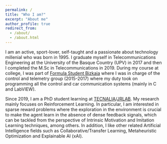 ```yaml
---
permalink: /
title: "Who I am?"
excerpt: "About me"
author_profile: true
redirect_from: 
  - /about/
  - /about.html
---
```

I am an active, sport-lover, self-taught and a passionate about technology millenial who was born in 1995. I graduate myself in Telecommunications Engineering at the University of the Basque Country (UPV) in 2017 and then I completed the M.Sc in Telecommunications in 2019. During my course at college, I was part of [Formula Student Bizkaia](https://www.fsbizkaia.com/) where I was in charge of the control and telemetry group (2015-2017) where my duty took on programming all the control and car communication systems (mainly in C and LabVIEW).

Since 2019, I am a PhD student learning at [TECNALIA](https://www.tecnalia.com/)/[JRLAB](https://jrlab.science/). My research mainly focuses on Reinforcement Learning. In particular, I am interested in sparse reward problems where the exploration in the environment is crucial to make the agent learn in the absence of dense feedback signals, which can be tackled from the perspective of Intrinsic Motivation and Imitation Learning techniques, among others. In addition, I like other related Artificial Intelligence fields such as Collaborative/Transfer Learning, Metaheuristic Optimization and Explainable AI (xAI).
